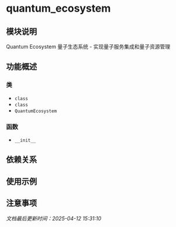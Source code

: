 # quantum_ecosystem

## 模块说明
Quantum Ecosystem
量子生态系统 - 实现量子服务集成和量子资源管理

## 功能概述

### 类

- `class`
- `class`
- `QuantumEcosystem`

### 函数

- `__init__`

## 依赖关系

## 使用示例

## 注意事项

*文档最后更新时间：2025-04-12 15:31:10*